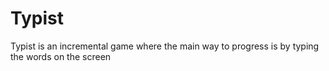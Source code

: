 # Typist
Typist is an incremental game where the main way to progress is by typing the words on the screen
